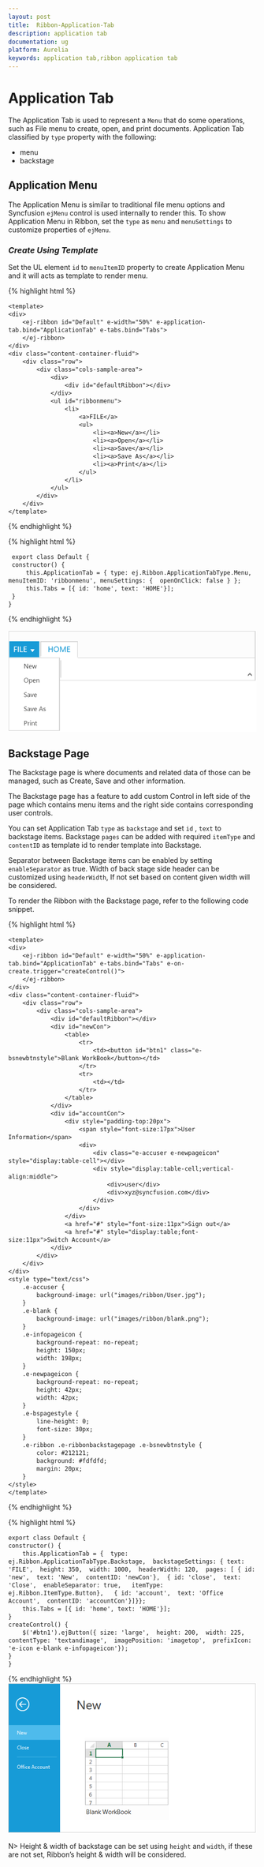 ```yaml
---
layout: post
title:  Ribbon-Application-Tab
description: application tab
documentation: ug
platform: Aurelia
keywords: application tab,ribbon application tab
---
```


# Application Tab

The Application Tab is used to represent a `Menu` that do some operations, such as File menu to create, open, and print documents. Application Tab classified by `type` property with the following:

*  menu
*  backstage

## Application Menu

The Application Menu is similar to traditional file menu options and Syncfusion `ejMenu` control is used internally to render this. To show Application Menu in Ribbon, set the `type` as `menu` and `menuSettings` to customize properties of `ejMenu`.

### _Create Using Template_

Set the UL element `id` to `menuItemID` property to create Application Menu and it will acts as template to render menu.

{% highlight html %}

    <template>
    <div>
        <ej-ribbon id="Default" e-width="50%" e-application-tab.bind="ApplicationTab" e-tabs.bind="Tabs">
        </ej-ribbon>
    </div>
    <div class="content-container-fluid">
        <div class="row">
            <div class="cols-sample-area">
                <div>
                    <div id="defaultRibbon"></div>
                </div>
                <ul id="ribbonmenu">
                    <li>
                        <a>FILE</a>
                        <ul>
                            <li><a>New</a></li>
                            <li><a>Open</a></li>
                            <li><a>Save</a></li>
                            <li><a>Save As</a></li>
                            <li><a>Print</a></li>
                        </ul>
                    </li>
                </ul>
            </div>
        </div>
    </template>

{% endhighlight %}

{% highlight html %}

     export class Default {
     constructor() {
         this.ApplicationTab = { type: ej.Ribbon.ApplicationTabType.Menu, menuItemID: 'ribbonmenu', menuSettings: {  openOnClick: false } };
         this.Tabs = [{ id: 'home', text: 'HOME'}];
     }
    }
    
{% endhighlight %}

![](Application-Tab_images/Application-Tab_img1.png)

## Backstage Page

The Backstage page is where documents and related data of those can be managed, such as Create, Save and other information.

The Backstage page has a feature to add custom Control in left side of the page which contains menu items and the right side contains corresponding user controls. 

You can set Application Tab `type` as `backstage` and set `id` , `text` to backstage items. Backstage `pages` can be added with required `itemType` and `contentID` as template id to render template into Backstage. 

Separator between Backstage items can be enabled by setting `enableSeparator` as true. Width of back stage side header can be customized using `headerWidth`, If not set based on content given width will be considered.

To render the Ribbon with the Backstage page, refer to the following code snippet. 

{% highlight html %}
    
    <template>
    <div>
        <ej-ribbon id="Default" e-width="50%" e-application-tab.bind="ApplicationTab" e-tabs.bind="Tabs" e-on-create.trigger="createControl()">
        </ej-ribbon>
    </div>
    <div class="content-container-fluid">
        <div class="row">
            <div class="cols-sample-area">
                <div id="defaultRibbon"></div>
                <div id="newCon">
                    <table>
                        <tr>
                            <td><button id="btn1" class="e-bsnewbtnstyle">Blank WorkBook</button></td>
                        </tr>
                        <tr>
                            <td></td>
                        </tr>
                    </table>
                </div>
                <div id="accountCon">
                    <div style="padding-top:20px">
                        <span style="font-size:17px">User Information</span>
                        <div>
                            <div class="e-accuser e-newpageicon" style="display:table-cell"></div>
                            <div style="display:table-cell;vertical-align:middle">
                                <div>user</div>
                                <div>xyz@syncfusion.com</div>
                            </div>
                        </div>
                    </div>
                    <a href="#" style="font-size:11px">Sign out</a>
                    <a href="#" style="display:table;font-size:11px">Switch Account</a>
                </div>
            </div>
        </div>
    </div>
    <style type="text/css">
        .e-accuser {
            background-image: url("images/ribbon/User.jpg");
        }
        .e-blank {
            background-image: url("images/ribbon/blank.png");
        }
        .e-infopageicon {
            background-repeat: no-repeat;
            height: 150px;
            width: 198px;
        }
        .e-newpageicon {
            background-repeat: no-repeat;
            height: 42px;
            width: 42px;
        }
        .e-bspagestyle {
            line-height: 0;
            font-size: 30px;
        }
        .e-ribbon .e-ribbonbackstagepage .e-bsnewbtnstyle {
            color: #212121;
            background: #fdfdfd;
            margin: 20px;
        }
    </style>
    </template>

{% endhighlight %}

{% highlight html %}

    export class Default {
    constructor() {
        this.ApplicationTab = {  type: ej.Ribbon.ApplicationTabType.Backstage,  backstageSettings: { text: 'FILE',  height: 350,  width: 1000,  headerWidth: 120,  pages: [ { id: 'new',  text: 'New',  contentID: 'newCon'},  { id: 'close',  text: 'Close',  enableSeparator: true,   itemType: ej.Ribbon.ItemType.Button},   { id: 'account',  text: 'Office Account',  contentID: 'accountCon'}]}};
        this.Tabs = [{ id: 'home', text: 'HOME'}];
    }
    createControl() {
        $('#btn1').ejButton({ size: 'large',  height: 200,  width: 225,  contentType: 'textandimage',  imagePosition: 'imagetop',  prefixIcon: 'e-icon e-blank e-infopageicon'});
    }
    }
    
{% endhighlight %}
![](Application-Tab_images/Application-Tab_img2.png)

N> Height & width of backstage can be set using `height` and `width`, if these are not set, Ribbon’s height & width will be considered.